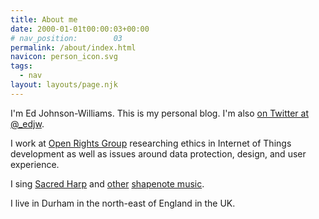 ```yaml
---
title: About me
date: 2000-01-01t00:00:03+00:00
# nav_position:        03
permalink: /about/index.html
navicon: person_icon.svg
tags:
  - nav
layout: layouts/page.njk
---
```


I'm Ed Johnson-Williams. This is my personal blog. I'm also [on Twitter at @_edjw](https://twitter.com/_edjw).

I work at [Open Rights Group](https://openrightsgroup.org) researching ethics in Internet of Things development as well as issues around data protection, design, and user experience.

I sing [Sacred Harp](https://en.wikipedia.org/wiki/Sacred_Harp) and [other](https://en.wikipedia.org/wiki/The_Christian_Harmony) [shapenote music](https://en.wikipedia.org/wiki/Shape_note).

I live in Durham in the north-east of England in the UK.
